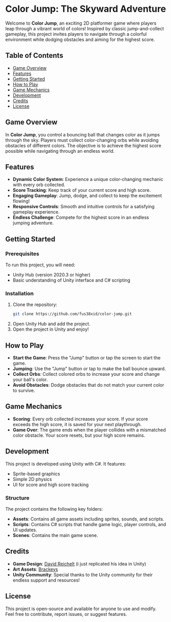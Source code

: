 # Color Jump: The Skyward Adventure

Welcome to **Color Jump**, an exciting 2D platformer game where players leap through a vibrant world of colors! Inspired by classic jump-and-collect gameplay, this project invites players to navigate through a colorful environment while dodging obstacles and aiming for the highest score.

## Table of Contents
- [Game Overview](#game-overview)
- [Features](#features)
- [Getting Started](#getting-started)
- [How to Play](#how-to-play)
- [Game Mechanics](#game-mechanics)
- [Development](#development)
- [Credits](#credits)
- [License](#license)

## Game Overview
In **Color Jump**, you control a bouncing ball that changes color as it jumps through the sky. Players must collect color-changing orbs while avoiding obstacles of different colors. The objective is to achieve the highest score possible while navigating through an endless world.

## Features
- **Dynamic Color System**: Experience a unique color-changing mechanic with every orb collected.
- **Score Tracking**: Keep track of your current score and high score.
- **Engaging Gameplay**: Jump, dodge, and collect to keep the excitement flowing!
- **Responsive Controls**: Smooth and intuitive controls for a satisfying gameplay experience.
- **Endless Challenge**: Compete for the highest score in an endless jumping adventure.

## Getting Started

### Prerequisites
To run this project, you will need:
- Unity Hub (version 2020.3 or higher)
- Basic understanding of Unity interface and C# scripting

### Installation
1. Clone the repository:
    ```bash
    git clone https://github.com/fus38xid/color-jump.git
    ```
2. Open Unity Hub and add the project.
3. Open the project in Unity and enjoy!

## How to Play
- **Start the Game**: Press the "Jump" button or tap the screen to start the game.
- **Jumping**: Use the "Jump" button or tap to make the ball bounce upward.
- **Collect Orbs**: Collect colored orbs to increase your score and change your ball's color.
- **Avoid Obstacles**: Dodge obstacles that do not match your current color to survive.

## Game Mechanics
- **Scoring**: Every orb collected increases your score. If your score exceeds the high score, it is saved for your next playthrough.
- **Game Over**: The game ends when the player collides with a mismatched color obstacle. Your score resets, but your high score remains.

## Development
This project is developed using Unity with C#. It features:
- Sprite-based graphics
- Simple 2D physics
- UI for score and high score tracking

### Structure
The project contains the following key folders:
- **Assets**: Contains all game assets including sprites, sounds, and scripts.
- **Scripts**: Contains C# scripts that handle game logic, player controls, and UI updates.
- **Scenes**: Contains the main game scene.

## Credits
- **Game Design**: [David Reichelt](https://color-switch.fandom.com/wiki/Color_Switch) (i just replicated his idea in Unity)  
- **Art Assets**: [Brackeys](https://github.com/Brackeys/Color-Switch-Replica/blob/master/Color%20Switch%20Replica/Assets/Small%20Circle.psd)
- **Unity Community**: Special thanks to the Unity community for their endless support and resources!

## License
This project is open-source and available for anyone to use and modify. Feel free to contribute, report issues, or suggest features.
